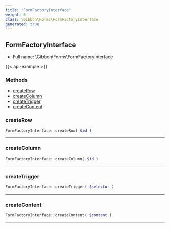 ```yaml
---
title: "FormFactoryInterface"
weight: 0
class: \Gibbon\Forms\FormFactoryInterface
generated: true
---
```


## FormFactoryInterface





* Full name: \Gibbon\Forms\FormFactoryInterface

{{< api-example >}} 



### Methods

- [createRow](#createrow)
- [createColumn](#createcolumn)
- [createTrigger](#createtrigger)
- [createContent](#createcontent)




### createRow



```php
FormFactoryInterface::createRow( $id )
```









---

### createColumn



```php
FormFactoryInterface::createColumn( $id )
```









---

### createTrigger



```php
FormFactoryInterface::createTrigger( $selector )
```









---

### createContent



```php
FormFactoryInterface::createContent( $content )
```









---

